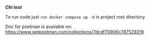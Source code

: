 ***Chi test***

To run code just `run docker compose up -d` in project root directory.

Doc for postman is available on: https://www.getpostman.com/collections/7dcdf70906c787529219